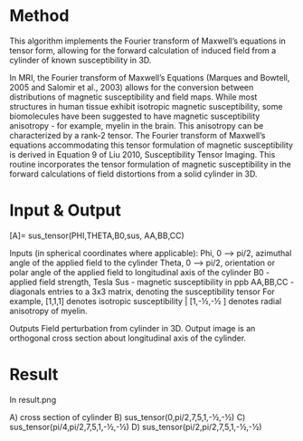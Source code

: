 # Method

This algorithm implements the Fourier transform of Maxwell’s equations in tensor form, allowing for the forward calculation of induced field from a cylinder of known susceptibility in 3D. 

In MRI, the Fourier transform of Maxwell’s Equations (Marques and Bowtell, 2005 and Salomir et al., 2003) allows for the conversion between distributions of magnetic susceptibility and field maps. While most structures in human tissue exhibit isotropic magnetic susceptibility, some biomolecules have been suggested to have magnetic susceptibility anisotropy - for example, myelin in the brain. This anisotropy can be characterized by a rank-2 tensor. The Fourier transform of Maxwell’s equations accommodating this tensor formulation of magnetic susceptibility is derived in Equation 9 of Liu 2010, Susceptibility Tensor Imaging. This routine incorporates the tensor formulation of magnetic susceptibility in the forward calculations of field distortions from a solid cylinder in 3D. 

# Input & Output 
[A]= sus_tensor(PHI,THETA,B0,sus, AA,BB,CC)

Inputs (in spherical coordinates where applicable):
  Phi, 0 --> pi/2, azimuthal angle of the applied field to the cylinder
  Theta, 0 --> pi/2, orientation or polar angle of the applied field to longitudinal axis of the cylinder
  B0 - applied field strength, Tesla
  Sus - magnetic susceptibility in ppb
AA,BB,CC - diagonals entries to a 3x3 matrix, denoting the susceptibility tensor 
For example, [1,1,1] denotes isotropic susceptibility | [1,-½,-½ ] denotes radial anisotropy of myelin. 

Outputs
Field perturbation from cylinder in 3D. Output image is an orthogonal cross section about longitudinal axis of the cylinder. 

# Result
In result.png 

A) cross section of cylinder
B) sus_tensor(0,pi/2,7,5,1,-½,-½)
C) sus_tensor(pi/4,pi/2,7,5,1,-½,-½)
D) sus_tensor(pi/2,pi/2,7,5,1,-½,-½)
